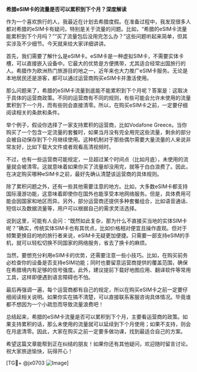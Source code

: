 **希腊eSIM卡的流量是否可以累积到下个月？深度解读**

作为一个喜欢旅行的人，我最近在计划去希腊度假。在准备过程中，我发现很多人都对希腊的eSIM卡有疑问，特别是关于流量的问题。比如，“希腊的eSIM卡流量能累积到下个月吗？”“买了流量包后没用完怎么办？”这些问题听起来简单，但其实涉及不少细节。今天就来给大家详细讲讲。

首先，我们需要了解什么是eSIM卡。eSIM卡是一种虚拟SIM卡，不需要实体卡槽，可以直接嵌入设备中。它最大的优势是方便携带，尤其适合经常出国旅行的人。希腊作为欧洲热门旅游目的地之一，近年来也大力推广eSIM卡服务。无论是本地居民还是游客，都可以通过运营商购买eSIM卡并激活使用。

那么问题来了，希腊的eSIM卡流量到底能不能累积到下个月呢？答案是：这取决于具体的运营商政策。不同的运营商有不同的规则，有些可能会允许未使用的流量累积到下一个月，而有些则会直接清零。所以，在购买eSIM卡之前，一定要仔细阅读相关的条款和条件。

举个例子，假设你选择了一家支持累积的运营商，比如Vodafone Greece。当你购买了一个包含一定流量的套餐时，如果当月没有完全用完这些流量，剩余的部分会被自动保存到下个月继续使用。这种机制对于那些偶尔需要大量流量的人来说非常友好，比如下载大文件或者观看高清视频时。

不过，也有一些运营商可能规定，一旦超过某个时间点（比如月底），未使用的流量就会被清零。这就意味着如果你买了流量却没用完，就等于白白浪费了。因此，在决定购买哪种eSIM卡之前，最好先确认清楚该运营商的具体规则。

除了累积问题之外，还有一些其他需要注意的地方。比如，大多数eSIM卡都支持国际漫游功能，这意味着即使你在国外也能享受本地网络服务。但是，具体费用可能会因国家和地区而异。另外，部分运营商还提供多种套餐组合，比如语音通话、短信以及数据流量等，用户可以根据自己的需求灵活选择。

说到这里，可能有人会问：“既然如此复杂，那为什么不直接买当地的实体SIM卡呢？”确实，传统实体SIM卡也有其优点，比如价格相对便宜且操作直观。但对于频繁更换目的地的旅行者来说，eSIM卡无疑更加便捷。只需要一部支持eSIM的手机，就可以轻松切换不同国家的网络服务，省去了换卡的麻烦。

当然，要想充分利用eSIM卡的优势，还需要注意一些小技巧。比如，在购买前务必检查你的设备是否支持eSIM功能；同时也要留意运营商提供的覆盖范围，确保在希腊境内有足够的信号强度。此外，建议提前下载好地图应用、翻译软件等常用工具，这样即便遇到语言障碍也不怕。

最后再强调一遍，每个运营商都有自己的规定，所以在购买eSIM卡之前一定要仔细阅读相关说明。如果你实在搞不清楚，可以直接联系客服咨询具体情况。毕竟谁都不想因为一个小疏忽而导致流量浪费吧！

总结起来，希腊的eSIM卡流量是否可以累积到下个月，主要看运营商的政策。如果支持累积的话，那么未使用的流量就可以延续到下个月使用；如果不支持，则会在月底清零。因此，大家在购买之前一定要多做功课，找到最适合自己的方案。

希望这篇文章能帮到正在纠结的朋友！如果你还有其他疑问，欢迎随时留言讨论。祝大家旅途愉快，玩得开心！

[TG💪+ @jx0703 ![Image](https://github.com/user-attachments/assets/dbca1d08-cadb-493c-b0ec-ad6f7a83f270)]